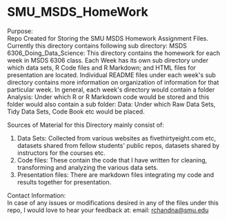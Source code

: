# SMU_MSDS_HomeWork

Purpose:    
Repo Created for Storing the SMU MSDS Homework Assignment Files. Currently this directory contains following sub directory:
MSDS 6306_Doing_Data_Science: This directory contains the homework for each week in MSDS 6306 class. Each Week has its own sub directory under which data sets, R Code files and R Markdown; and HTML files for presentation are located. Individual README files under each week's sub directory contains more information on organization of information for that particular week. In general, each week's directory would contain a folder Analysis: Under which R or R Markdown code would be stored and this folder would also contain a sub folder: Data: Under which Raw Data Sets, Tidy Data Sets, Code Book etc would be placed.   

Sources of Material for this Directory mainly consist of:
1. Data Sets: Collected from various websites as fivethirtyeight.com etc, datasets shared from fellow students' public repos, datasets shared by instructors for the courses etc.
2. Code files: These contain the code that I have written for cleaning, transforming and analyzing the various data sets.
3. Presentation files: There are markdown files integrating my code and results together for presentation.

Contact Information:     
In case of any issues or modifications desired in any of the files under this repo, I would love to hear your feedback at:
email: rchandna@smu.edu

